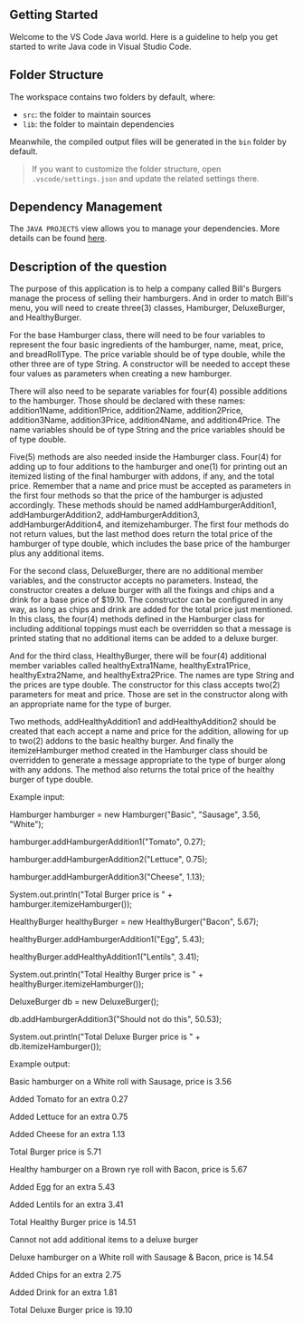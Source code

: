 ## Getting Started

Welcome to the VS Code Java world. Here is a guideline to help you get started to write Java code in Visual Studio Code.

## Folder Structure

The workspace contains two folders by default, where:

- `src`: the folder to maintain sources
- `lib`: the folder to maintain dependencies

Meanwhile, the compiled output files will be generated in the `bin` folder by default.

> If you want to customize the folder structure, open `.vscode/settings.json` and update the related settings there.

## Dependency Management

The `JAVA PROJECTS` view allows you to manage your dependencies. More details can be found [here](https://github.com/microsoft/vscode-java-dependency#manage-dependencies).

## Description of the question


The purpose of this application is to help a company called Bill's Burgers manage the process of selling their hamburgers. And in order to match Bill's menu, you will need to create three(3) classes, Hamburger, DeluxeBurger, and HealthyBurger. 

For the base Hamburger class, there will need to be four variables to represent the four basic ingredients of the hamburger, name, meat, price, and breadRollType. The price variable should be of type double, while the other three are of type String. A constructor will be needed to accept these four values as parameters when creating a new hamburger.

There will also need to be separate variables for four(4) possible additions to the hamburger. Those should be declared with these names: addition1Name, addition1Price, addition2Name, addition2Price, addition3Name, addition3Price, addition4Name, and addition4Price. The name variables should be of type String and the price variables should be of type double.

Five(5) methods are also needed inside the Hamburger class. Four(4) for adding up to four additions to the hamburger and one(1) for printing out an itemized listing of the final hamburger with addons, if any, and the total price. Remember that a name and price must be accepted as parameters in the first four methods so that the price of the hamburger is adjusted accordingly. These methods should be named addHamburgerAddition1, addHamburgerAddition2, addHamburgerAddition3, addHamburgerAddition4, and itemizehamburger. The first four methods do not return values, but the last method does return the total price of the hamburger of type double, which includes the base price of the hamburger plus any additional items. 

For the second class, DeluxeBurger, there are no additional member variables, and the constructor accepts no parameters. Instead, the constructor creates a deluxe burger with all the fixings and chips and a drink for a base price of $19.10. The constructor can be configured in any way, as long as chips and drink are added for the total price just mentioned. In this class, the four(4) methods defined in the Hamburger class for including additional toppings must each be overridden so that a message is printed stating that no additional items can be added to a deluxe burger.

And for the third class, HealthyBurger, there will be four(4) additional member variables called healthyExtra1Name, healthyExtra1Price, healthyExtra2Name, and healthyExtra2Price. The names are type String and the prices are type double. The constructor for this class accepts two(2) parameters for meat and price. Those are set in the constructor along with an appropriate name for the type of burger. 

Two methods, addHealthyAddition1 and addHealthyAddition2 should be created that each accept a name and price for the addition, allowing for up to two(2) addons to the basic healthy burger. And finally the itemizeHamburger method created in the Hamburger class should be overridden to generate a message appropriate to the type of burger along with any addons. The method also returns the total price of the healthy burger of type double.

Example input:


Hamburger hamburger = new Hamburger("Basic", "Sausage", 3.56, "White");

hamburger.addHamburgerAddition1("Tomato", 0.27);

hamburger.addHamburgerAddition2("Lettuce", 0.75);

hamburger.addHamburgerAddition3("Cheese", 1.13);

System.out.println("Total Burger price is " + hamburger.itemizeHamburger());

HealthyBurger healthyBurger = new HealthyBurger("Bacon", 5.67);

healthyBurger.addHamburgerAddition1("Egg", 5.43);

healthyBurger.addHealthyAddition1("Lentils", 3.41);

System.out.println("Total Healthy Burger price is  " + healthyBurger.itemizeHamburger());

DeluxeBurger db = new DeluxeBurger();

db.addHamburgerAddition3("Should not do this", 50.53);

System.out.println("Total Deluxe Burger price is " + db.itemizeHamburger());


Example output:

Basic hamburger on a White roll with Sausage, price is 3.56

Added Tomato for an extra 0.27

Added Lettuce for an extra 0.75

Added Cheese for an extra 1.13

Total Burger price is 5.71

Healthy hamburger on a Brown rye roll with Bacon, price is 5.67

Added Egg for an extra 5.43

Added Lentils for an extra 3.41

Total Healthy Burger price is  14.51

Cannot not add additional items to a deluxe burger

Deluxe hamburger on a White roll with Sausage & Bacon, price is 14.54

Added Chips for an extra 2.75

Added Drink for an extra 1.81

Total Deluxe Burger price is 19.10
